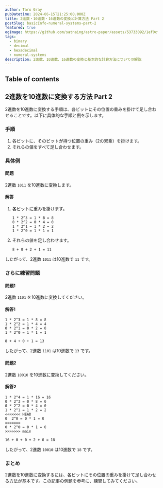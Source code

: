 ```yaml
---
author: Taro Gray
pubDatetime: 2024-06-15T21:25:00.000Z
title: 2進数・10進数・16進数の変換と計算方法 Part 2
postSlug: basicInfo-numeral-systems-part-2
featured: true
ogImage: https://github.com/satnaing/astro-paper/assets/53733092/1ef0cf03-8137-4d67-ac81-84a032119e3a
tags:
  - binary
  - decimal
  - hexadecimal
  - numeral-systems
description: 2進数、10進数、16進数の変換と基本的な計算方法についての解説
---
```


## Table of contents

## 2進数を10進数に変換する方法 Part 2

2進数を10進数に変換する手順は、各ビットにその位置の重みを掛けて足し合わせることです。以下に具体的な手順と例を示します。

### 手順

1. 各ビットに、そのビットが持つ位置の重み（2の累乗）を掛けます。
2. それらの値をすべて足し合わせます。

### 具体例

#### 問題

2進数 `1011` を10進数に変換します。

#### 解答

1. 各ビットに重みを掛けます。

   ```
   1 * 2^3 = 1 * 8 = 8
   0 * 2^2 = 0 * 4 = 0
   1 * 2^1 = 1 * 2 = 2
   1 * 2^0 = 1 * 1 = 1
   ```

2. それらの値を足し合わせます。
   ```
   8 + 0 + 2 + 1 = 11
   ```

したがって、2進数 `1011` は10進数で `11` です。

### さらに練習問題

#### 問題1

2進数 `1101` を10進数に変換してください。

#### 解答1

```
1 * 2^3 = 1 * 8 = 8
1 * 2^2 = 1 * 4 = 4
0 * 2^1 = 0 * 2 = 0
1 * 2^0 = 1 * 1 = 1

8 + 4 + 0 + 1 = 13
```

したがって、2進数 `1101` は10進数で `13` です。

#### 問題2

2進数 `10010` を10進数に変換してください。

#### 解答2

```
1 * 2^4 = 1 * 16 = 16
0 * 2^3 = 0 * 8 = 0
0 * 2^2 = 0 * 4 = 0
1 * 2^1 = 1 * 2 = 2
<<<<<<< HEAD
0  2^0 = 0 * 1 = 0
=======
0 * 2^0 = 0 * 1 = 0
>>>>>>> main

16 + 0 + 0 + 2 + 0 = 18
```

したがって、2進数 `10010` は10進数で `18` です。

### まとめ

2進数を10進数に変換するには、各ビットにその位置の重みを掛けて足し合わせる方法が基本です。この記事の例題を参考に、練習してみてください。
